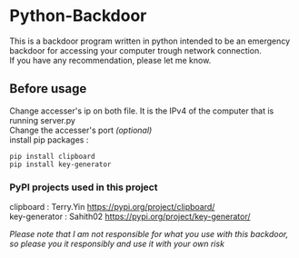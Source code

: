# Python-Backdoor
This is a backdoor program written in python intended to be an emergency backdoor for accessing your computer trough network connection.  
If you have any recommendation, please let me know.  
## Before usage
Change accesser's ip on both file. It is the IPv4 of the computer that is running server.py  
Change the accesser's port *(optional)*  
install pip packages :  
```
pip install clipboard  
pip install key-generator  
```
### PyPI projects used in this project
clipboard : Terry.Yin https://pypi.org/project/clipboard/  
key-generator : Sahith02 https://pypi.org/project/key-generator/  
  
*Please note that I am not responsible for what you use with this backdoor, so please you it responsibly and use it with your own risk*
